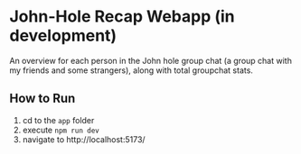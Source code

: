 # John-Hole Recap Webapp (in development)

An overview for each person in the John hole group chat (a group chat with my friends and some strangers), along with total groupchat stats.

## How to Run

1. cd to the `app` folder
2. execute `npm run dev`
3. navigate to http://localhost:5173/